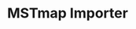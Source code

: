 ---
title: MSTmap Importer
tags:
  - genetic map
  - genetic marker
  - importers
description: This is documentation pertaining to the import of genetic maps in the format that is output by MSTmap software.
---
